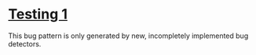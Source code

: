 # [Testing 1](https://spotbugs.readthedocs.io/en/latest/bugDescriptions.html#TESTING1)

This bug pattern is only generated by new, incompletely implemented
bug detectors.